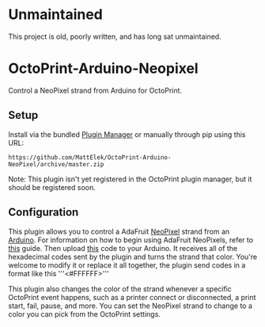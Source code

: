 # Unmaintained
This project is old, poorly written, and has long sat unmaintained.

# OctoPrint-Arduino-Neopixel

Control a NeoPixel strand from Arduino for OctoPrint.


## Setup

Install via the bundled [Plugin Manager](https://github.com/foosel/OctoPrint/wiki/Plugin:-Plugin-Manager)
or manually through pip using this URL:

    https://github.com/MattElek/OctoPrint-Arduino-NeoPixel/archive/master.zip

Note: This plugin isn't yet registered in the OctoPrint plugin manager, but it should be registered soon.

## Configuration

This plugin allows you to control a AdaFruit [NeoPixel](https://www.adafruit.com/category/168) strand from an [Arduino](https://www.arduino.cc). For information on how to begin using AdaFruit NeoPixels, refer to [this](https://learn.adafruit.com/adafruit-neopixel-uberguide) guide. Then upload [this](Arduino-NeoPixel-Program.ino) code to your Arduino. It receives all of the hexadecimal codes sent by the plugin and turns the strand that color. You're welcome to modify it or replace it all together, the plugin send codes in a format like this '''<#FFFFFF>'''

This plugin also changes the color of the strand whenever a specific OctoPrint event happens, such as a printer connect or disconnected, a print start, fail, pause, and more. You can set the NeoPixel strand to change to a color you can pick from the OctoPrint settings.
